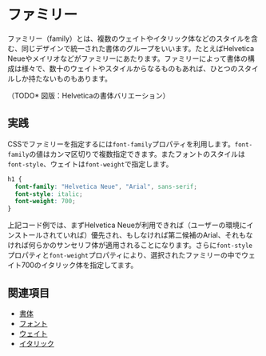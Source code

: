 # ファミリー

ファミリー（family）とは、複数のウェイトやイタリック体などのスタイルを含む、同じデザインで統一された書体のグループをいいます。たとえばHelvetica Neueやメイリオなどがファミリーにあたります。ファミリーによって書体の構成は様々で、数十のウェイトやスタイルからなるものもあれば、ひとつのスタイルしか持たないものもあります。

（TODO* 図版：Helveticaの書体バリエーション）

## 実践

CSSでファミリーを指定するには`font-family`プロパティを利用します。`font-family`の値はカンマ区切りで複数指定できます。またフォントのスタイルは`font-style`、ウェイトは`font-weight`で指定します。

```css
h1 {
  font-family: "Helvetica Neue", "Arial", sans-serif;
  font-style: italic;
  font-weight: 700;
}
```

上記コード例では、まずHelvetica Neueが利用できれば（ユーザーの環境にインストールされていれば）優先され、もしなければ第二候補のArial、それもなければ何らかのサンセリフ体が適用されることになります。さらに`font-style`プロパティと`font-weight`プロパティにより、選択されたファミリーの中でウェイト700のイタリック体を指定してます。

## 関連項目

- [書体](./typeface.md)
- [フォント](./font.md)
- [ウェイト](./weight.md)
- [イタリック](./italic.md)

